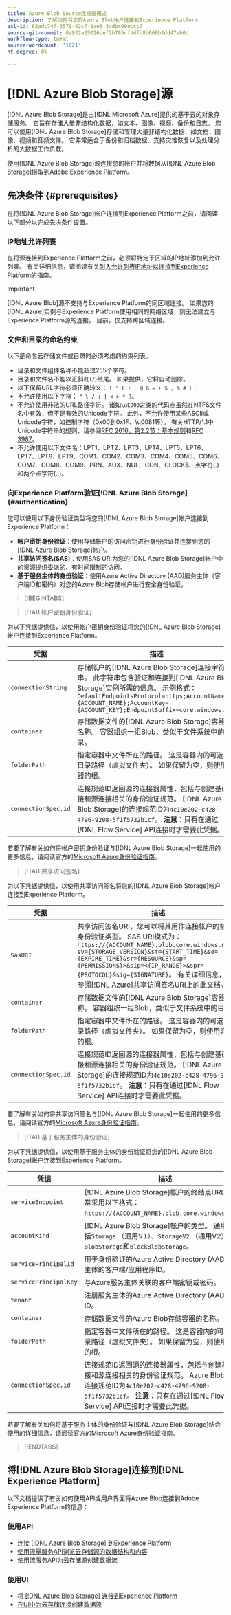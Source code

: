 ```yaml
---
title: Azure Blob Source连接器概述
description: 了解如何将您的Azure Blob帐户连接到Experience Platform
exl-id: 62adc74f-3570-42c7-9ae6-3ddbc09eccc7
source-git-commit: 8e932a25026bef2b785cfddfb8b668b1dd47eb0d
workflow-type: tm+mt
source-wordcount: '1021'
ht-degree: 0%

---
```


# [!DNL Azure Blob Storage]源

[!DNL Azure Blob Storage]是由[!DNL Microsoft Azure]提供的基于云的对象存储服务。 它旨在存储大量非结构化数据，如文本、图像、视频、备份和日志。 您可以使用[!DNL Azure Blob Storage]存储和管理大量非结构化数据，如文档、图像、视频和音频文件。 它非常适合于备份和归档数据、支持灾难恢复以及处理分析的大数据工作负载。

使用[!DNL Azure Blob Storage]源连接您的帐户并将数据从[!DNL Azure Blob Storage]摄取到Adobe Experience Platform。

## 先决条件 {#prerequisites}

在将[!DNL Azure Blob Storage]帐户连接到Experience Platform之前，请阅读以下部分以完成先决条件设置。

### IP地址允许列表

在将源连接到Experience Platform之前，必须将特定于区域的IP地址添加到允许列表。 有关详细信息，请阅读有关[列入允许列表IP地址以连接到Experience Platform](../../ip-address-allow-list.md)的指南。

>[!IMPORTANT]
>
>[!DNL Azure Blob]源不支持与Experience Platform的同区域连接。 如果您的[!DNL Azure]实例与Experience Platform使用相同的网络区域，则无法建立与Experience Platform源的连接。 目前，仅支持跨区域连接。

### 文件和目录的命名约束

以下是命名云存储文件或目录时必须考虑的约束列表。

- 目录和文件组件名称不能超过255个字符。
- 目录和文件名不能以正斜杠(`/`)结尾。 如果提供，它将自动删除。
- 以下保留URL字符必须正确转义： `! ' ( ) ; @ & = + $ , % # [ ]`
- 不允许使用以下字符： `" \ / : | < > * ?`。
- 不允许使用非法的URL路径字符。 诸如`\uE000`之类的代码点虽然在NTFS文件名中有效，但不是有效的Unicode字符。 此外，不允许使用某些ASCII或Unicode字符，如控制字符（0x00到0x1F、\u0081等）。 有关HTTP/1.1中Unicode字符串的规则，请参阅[RFC 2616，第2.2节：基本规则](https://www.ietf.org/rfc/rfc2616.txt)和[RFC 3987](https://www.ietf.org/rfc/rfc3987.txt)。
- 不允许使用以下文件名：LPT1、LPT2、LPT3、LPT4、LPT5、LPT6、LPT7、LPT8、LPT9、COM1、COM2、COM3、COM4、COM5、COM6、COM7、COM8、COM9、PRN、AUX、NUL、CON、CLOCK$、点字符(.)和两个点字符(..)。

### 向Experience Platform验证[!DNL Azure Blob Storage] {#authentication}

您可以使用以下身份验证类型将您的[!DNL Azure Blob Storage]帐户连接到Experience Platform：

- **帐户密钥身份验证**：使用存储帐户的访问密钥进行身份验证并连接到您的[!DNL Azure Blob Storage]帐户。
- **共享访问签名(SAS)**：使用SAS URI为您的[!DNL Azure Blob Storage]帐户中的资源提供委派的、有时间限制的访问。
- **基于服务主体的身份验证**：使用Azure Active Directory (AAD)服务主体（客户端ID和密码）对您的Azure Blob存储帐户进行安全身份验证。

>[!BEGINTABS]

>[!TAB 帐户密钥身份验证]

为以下凭据提供值，以使用帐户密钥身份验证将您的[!DNL Azure Blob Storage]帐户连接到Experience Platform。

| 凭据 | 描述 |
| --- | --- |
| `connectionString` | 存储帐户的[!DNL Azure Blob Storage]连接字符串。 此字符串包含验证和连接到[!DNL Azure Blob Storage]实例所需的信息。 示例格式： `DefaultEndpointsProtocol=https;AccountName={ACCOUNT_NAME};AccountKey={ACCOUNT_KEY};EndpointSuffix=core.windows.net` |
| `container` | 存储数据文件的[!DNL Azure Blob Storage]容器的名称。 容器组织一组Blob，类似于文件系统中的目录。 |
| `folderPath` | 指定容器中文件所在的路径。 这是容器内的可选子目录路径（虚拟文件夹）。 如果保留为空，则使用容器的根。 |
| `connectionSpec.id` | 连接规范ID返回源的连接器属性，包括与创建基础连接和源连接相关的身份验证规范。 [!DNL Azure Blob Storage]的连接规范ID为`4c10e202-c428-4796-9208-5f1f5732b1cf`。 **注意**：只有在通过[!DNL Flow Service] API连接时才需要此凭据。 |

若要了解有关如何将帐户密钥身份验证与[!DNL Azure Blob Storage]一起使用的更多信息，请阅读官方的[Microsoft Azure身份验证指南](https://learn.microsoft.com/en-us/azure/data-factory/connector-azure-blob-storage?tabs=data-factory#account-key-authentication)。

>[!TAB 共享访问签名]

为以下凭据提供值，以使用共享访问签名将您的[!DNL Azure Blob Storage]帐户连接到Experience Platform。

| 凭据 | 描述 |
| --- | --- |
| `SasURI` | 共享访问签名URI，您可以将其用作连接帐户的替代身份验证类型。 SAS URI模式为： `https://{ACCOUNT_NAME}.blob.core.windows.net/?sv={STORAGE_VERSION}&st={START_TIME}&se={EXPIRE_TIME}&sr={RESOURCE}&sp={PERMISSIONS}>&sip=<{IP_RANGE}>&spr={PROTOCOL}&sig={SIGNATURE}`。 有关详细信息，请参阅[!DNL Azure]共享访问签名URI[上的此](https://docs.microsoft.com/en-us/azure/data-factory/connector-azure-blob-storage#shared-access-signature-authentication)文档。 |
| `container` | 存储数据文件的[!DNL Azure Blob Storage]容器的名称。 容器组织一组Blob，类似于文件系统中的目录。 |
| `folderPath` | 指定容器中文件所在的路径。 这是容器内的可选子目录路径（虚拟文件夹）。 如果保留为空，则使用容器的根。 |
| `connectionSpec.id` | 连接规范ID返回源的连接器属性，包括与创建基础连接和源连接相关的身份验证规范。 [!DNL Azure Blob Storage]的连接规范ID为`4c10e202-c428-4796-9208-5f1f5732b1cf`。 **注意**：只有在通过[!DNL Flow Service] API连接时才需要此凭据。 |

要了解有关如何将共享访问签名与[!DNL Azure Blob Storage]一起使用的更多信息，请阅读官方的[Microsoft Azure身份验证指南](https://docs.microsoft.com/en-us/azure/data-factory/connector-azure-blob-storage#shared-access-signature-authentication)。

>[!TAB 基于服务主体的身份验证]

为以下凭据提供值，以使用基于服务主体的身份验证将您的[!DNL Azure Blob Storage]帐户连接到Experience Platform。

| 凭据 | 描述 |
| --- | --- |
| `serviceEndpoint` | [!DNL Azure Blob Storage]帐户的终结点URL。 通常采用以下格式： `https://{ACCOUNT_NAME}.blob.core.windows.net`。 |
| `accountKind` | [!DNL Azure Blob Storage]帐户的类型。 通用值包括`Storage` （通用V1）、`StorageV2` （通用V2）、`BlobStorage`和`BlockBlobStorage`。 |
| `servicePrincipalId` | 用于身份验证的Azure Active Directory (AAD)服务主体的客户端/应用程序ID。 |
| `servicePrincipalKey` | 与Azure服务主体关联的客户端密钥或密码。 |
| `tenant` | 注册服务主体的Azure Active Directory (AAD)租户ID。 |
| `container` | 存储数据文件的Azure Blob存储容器的名称。 |
| `folderPath` | 指定容器中文件所在的路径。 这是容器内的可选子目录路径（虚拟文件夹）。 如果保留为空，则使用容器的根。 |
| `connectionSpec.id` | 连接规范ID返回源的连接器属性，包括与创建基础连接和源连接相关的身份验证规范。 Azure Blob存储的连接规范ID为`4c10e202-c428-4796-9208-5f1f5732b1cf`。 **注意**：只有在通过[!DNL Flow Service] API连接时才需要此凭据。 |

若要了解有关如何将基于服务主体的身份验证与[!DNL Azure Blob Storage]结合使用的详细信息，请阅读官方的[Microsoft Azure身份验证指南](https://learn.microsoft.com/en-us/azure/data-factory/connector-azure-blob-storage?tabs=data-factory#service-principal-authentication)。

>[!ENDTABS]

## 将[!DNL Azure Blob Storage]连接到[!DNL Experience Platform]

以下文档提供了有关如何使用API或用户界面将Azure Blob连接到Adobe Experience Platform的信息：

### 使用API

- [连接 [!DNL Azure Blob Storage] 到Experience Platform](../../tutorials/api/create/cloud-storage/blob.md)
- [使用流量服务API浏览云存储源的数据结构和内容](../../tutorials/api/explore/cloud-storage.md)
- [使用流服务API为云存储源创建数据流](../../tutorials/api/collect/cloud-storage.md)

### 使用UI

- [将 [!DNL Azure Blob Storage] 连接到Experience Platform](../../tutorials/ui/create/cloud-storage/blob.md)
- [在UI中为云存储连接创建数据流](../../tutorials/ui/dataflow/batch/cloud-storage.md)
